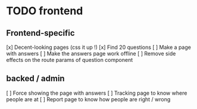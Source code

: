 # TODO frontend

## Frontend-specific

[x] Decent-looking pages (css it up !)
[x] Find 20 questions
[ ] Make a page with answers
[ ] Make the answers page work offline
[ ] Remove side effects on the route params of question component

## backed / admin

[ ] Force showing the page with answers
[ ] Tracking page to know where people are at
[ ] Report page to know how people are right / wrong
